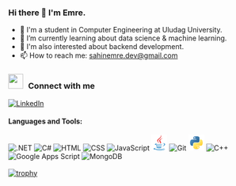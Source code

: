 ### Hi there 👋 I'm Emre.

- 🔬 I'm a student in Computer Engineering at Uludag University.
- 🌱 I’m currently learning about data science & machine learning.
- 🤖 I'm also interested about backend development.
- 📫 How to reach me: sahinemre.dev@gmail.com

<h3> <img src="https://media.giphy.com/media/iY8CRBdQXODJSCERIr/giphy.gif" width="30" height="30" style="margin-right: 10px;">Connect with me </h3>

<a href = "https://www.linkedin.com/in/sahin-emre/" alt> 
  <img src = "https://img.shields.io/badge/LinkedIn-0077B5?style=for-the-badge&logo=linkedin&logoColor=white"/ alt ="LinkedIn"></img> 
</a>

#### Languages and Tools:

<a><img height="32" width="32" src="https://cdn.simpleicons.org/dotnet/#512BD4" alt=".NET" title=".NET"/>
<img height="32" width="32" src="https://cdn.simpleicons.org/csharp/#512BD4" alt="C#" title="C#"/>
<img height="32" width="32" src="https://cdn.simpleicons.org/html5/#E34F26" alt="HTML" title="HTML"/>
<img height="32" width="32" src="https://cdn.simpleicons.org/css3/#1572B6F" alt="CSS" title="CSS"/>
<img height="32" width="32" src="https://cdn.simpleicons.org/javascript/#F7DF1E" alt="JavaScript" title="JavaScript"/>
<img height="32" width="32" src="https://raw.githubusercontent.com/devicons/devicon/master/icons/java/java-original.svg" alt="Java" title="Java"></img>
<img height="32" width="32" src="https://cdn.simpleicons.org/git/#F05032" alt="Git"/>
<img height="32" width="32" src="https://raw.githubusercontent.com/devicons/devicon/master/icons/python/python-original.svg" alt="Python" title="Python"/>
<img height="32" width="32" src="https://cdn.simpleicons.org/cplusplus/#00599C" alt="C++" title="C++"/>
<img height="32" width="32" src="https://upload.wikimedia.org/wikipedia/commons/thumb/2/2f/Google_Apps_Script.svg/2048px-Google_Apps_Script.svg.png" alt="Google Apps Script" title="Google Apps Script"/></a>
<img height="32" width="32" src="https://cdn.simpleicons.org/mongodb/#47A248" alt="MongoDB" title="MongoDB"/>
<br></br>
[![trophy](https://github-profile-trophy.vercel.app/?username=haerien&theme=dark_lover&row=2&column=3&no-frame=true&no-bg=true)](https://github.com/ryo-ma/github-profile-trophy)



